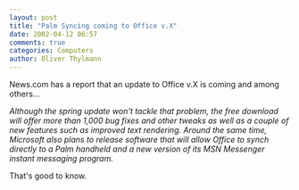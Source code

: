 ```yaml
---
layout: post
title: "Palm Syncing coming to Office v.X"
date: 2002-04-12 06:57
comments: true
categories: Computers
author: Oliver Thylmann
---
```



News.com has a report that an update to Office v.X is coming and among others...

*Although the spring update won't tackle that problem, the free download will offer more than 1,000 bug fixes and other tweaks as well as a couple of new features such as improved text rendering. Around the same time, Microsoft also plans to release software that will allow Office to synch directly to a Palm handheld and a new version of its MSN Messenger instant messaging program.*

That's good to know.


